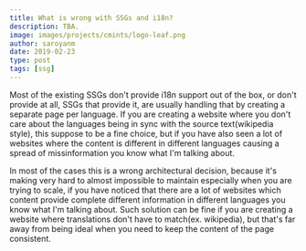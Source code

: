 ```yaml
---
title: What is wrong with SSGs and i18n?
description: TBA.
image: images/projects/cmints/logo-leaf.png
author: saroyanm
date: 2019-02-23
type: post
tags: [ssg]
---
```


Most of the existing SSGs don't provide i18n support out of the box, or don't
provide at all, SSGs that provide it, are usually handling that by creating a
separate page per language. If you are creating a website where you don't care
about the languages being in sync with the source text(wikipedia style), this
suppose to be a fine choice, but if you have also seen a lot of websites where
the content is different in different languages causing a spread of
missinformation you know what I'm talking about.

In most of the cases this is a wrong architectural
decision, because it's making very hard to almost impossible to maintain
especially when you are trying to scale, if you have noticed that there are a
lot of websites which content provide complete different information in
different languages you know what I'm talking about. Such solution can be fine
if you are creating a website where translations don't have to match(ex.
wikipedia), but that's far away from being ideal when you need to keep the
content of the page consistent.